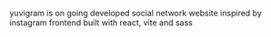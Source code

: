 yuvigram is on going developed social network website inspired by instagram
frontend built with react, vite and sass
 
